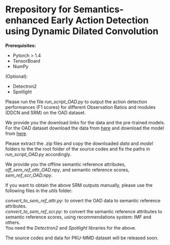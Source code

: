 # Rrepository for Semantics-enhanced Early Action Detection using Dynamic Dilated Convolution


**Prerequisites:**

- Pytorch > 1.4  
- TensorBoard  
- NumPy

(Optional):
- Detectron2  
- Spotlight  

Please run the file *run_script_OAD.py* to output the action detection performances (F1 scores) for different Observation Ratios and modules (DDCN and SRM) on the OAD dataset.  


We provide you the download links for the data and the pre-trained models. 
For the OAD dataset download the data from [here](https://drive.google.com/file/d/1gVPZqDGZcQPLoxkRabi6b4NN09tIpszL/view?usp=sharing) and download the model from [here](https://drive.google.com/file/d/1tHmqnFbKi3UpEvAZTsSo6An969xTWp99/view?usp=sharing).   


Please extract the .zip files and copy the downloaded *data* and *model* folders to the the root folder of the source codes and fix the paths in *run_script_OAD.py* accordingly. 

We provide you the offline semantic reference attributes, *off_sem_ref_attr_OAD.npy*, and semantic reference scores, *sem_ref_scr_OAD.npy*.  

If you want to obtain the above SRM outputs manually, please use the following files in the *utils* folder:  

*convert_to_sem_ref_attr.py*: to onvert the OAD data to semantic reference attributes.  
*convert_to_sem_ref_scr.py*: to convert the semantic reference attributes to semantic reference scores, using recommendations system: IMF and others.  
You need the *Detectron2* and *Spotlight* libraries for the above. 

The source codes and data for PKU-MMD dataset will be released soon. 
